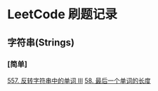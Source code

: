 # LeetCode 刷题记录

## 字符串(Strings)

### [简单]

[557. 反转字符串中的单词 III](https://leetcode-cn.com/problems/reverse-words-in-a-string-iii/)
[58. 最后一个单词的长度](https://leetcode-cn.com/problems/length-of-last-word/)